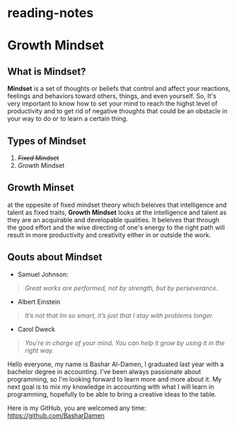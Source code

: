 # reading-notes

# Growth Mindset #

## What is Mindset? ##
**Mindset** is a set of thoughts or beliefs that control and affect your reactions, feelings and behaviors toward others, things, and even yourself. So, It's very important to know how to set your mind to reach the highst level of productivity and to get rid of negative thoughts that could be an obstacle in your way to do or to learn a certain thing.

## Types of Mindset ##
1. ~~*_Fixed_* Mindset~~
2. *_Growth_* Mindset

## Growth Minset ##
at the oppesite of fixed mindset theory which beleives that intelligence and talent as fixed traits, **Growth Mindset** looks at the intelligence and talent as they are an acquirable and developable qualities. It beleives that through the good effort and the wise directing of one's energy to the right path will result in more productivity and creativity either in or outside the work.

## Qouts about Mindset ##

* Samuel Johnson: 
>_Great works are performed, not by strength, but by perseverance._

* Albert Einstein
>_It’s not that Im so smart, it’s just that I stay with problems longer._

* Carol Dweck
>_You’re in charge of your mind. You can help it grow by using it in the right way._
  
  
  
Hello everyone,
my name is Bashar Al-Damen, I graduated last year with a bachelor degree in accounting.
I've been always passionate about programming, so I'm looking forward to learn more and more about it.
My next goal is to mix my knowledge in accounting with what I will learn in programming, hopefully to be able to bring a creative ideas to the table.

Here is my GitHub, you are welcomed any time: https://github.com/BasharDamen
